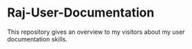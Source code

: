 # Raj-User-Documentation

This repository gives an overview to my visitors about my user documentation skills.
